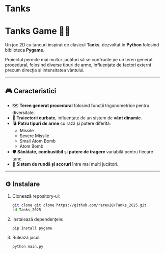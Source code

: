 # Tanks
# Tanks Game 🎯🚀

Un joc 2D cu tancuri inspirat de clasicul **Tanks**, dezvoltat în **Python** folosind biblioteca **Pygame**.

Proiectul permite mai multor jucători să se confrunte pe un teren generat procedural, folosind diverse tipuri de arme, influențate de factori externi precum direcția și intensitatea vântului.

---

## 🎮 Caracteristici

- 🗺️ **Teren generat procedural** folosind funcții trigonometrice pentru diversitate.
- 💨 **Traiectorii curbate**, influențate de un sistem de **vânt dinamic**.
- 💣 **Patru tipuri de arme** cu rază și putere diferită:
  - Missile
  - Severe Missile
  - Small Atom Bomb
  - Atom Bomb
- 🛡️ **Sănătate**, **combustibil** și **putere de tragere** variabilă pentru fiecare tanc.
- 🔄 **Sistem de rundă și scoruri** între mai mulți jucători.

---

## ⚙️ Instalare

1. Clonează repository-ul:
   ```bash
   git clone git clone https://github.com/rarex28/Tanks_2025.git
   cd Tanks_2025
2. Instalează dependențele:
   ```bash
   pip install pygame
3. Rulează jocul:
   ```bash
   python main.py




